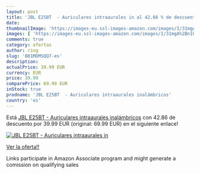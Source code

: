 ```yaml
---
layout: post
title: 'JBL E25BT  - Auriculares intraaurales in al 42.86 % de descuento'
date: 
thumbnailImage: 'https://images-eu.ssl-images-amazon.com/images/I/31mgA%2BnIOGL._SL200_.jpg'
images: [ 'https://images-eu.ssl-images-amazon.com/images/I/31mgA%2BnIOGL._SL200_.jpg' ]
comments: true
category: ofertas
author: ring
slug: 'B01MDMSQQ7-es'
description:
actualPrice: 39.99 EUR
currency: EUR
price: 39.99
comparePrice: 69.99 EUR
inStock: true
prodname: 'JBL E25BT  - Auriculares intraaurales inalámbricos'
country: 'es'
---
```


Está [JBL E25BT  - Auriculares intraaurales inalámbricos](https://www.amazon.es/dp/B01MDMSQQ7/?tag=tolees-21) con 42.86 de descuento por 39.99 EUR (original: 69.99 EUR) en el siguiente enlace!

[![JBL E25BT  - Auriculares intraaurales in](https://images-eu.ssl-images-amazon.com/images/I/31mgA%2BnIOGL._SL200_.jpg)](https://www.amazon.es/dp/B01MDMSQQ7/?tag=tolees-21)

[Ver la oferta!!](https://www.amazon.es/dp/B01MDMSQQ7/?tag=tolees-21)

Links participate in Amazon Associate program and might generate a comission on qualifying sales


